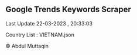 

## Google Trends Keywords Scraper 
 
Last Update 22-03-2023 , 20:33:03

Country List :
VIETNAM.json



© Abdul Muttaqin 
